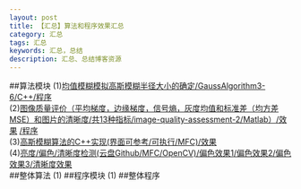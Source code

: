 ```yaml
---
layout: post
title: 【汇总】算法和程序效果汇总
category: 汇总
tags: 汇总  
keywords: 汇总，总结
description: 汇总、总结博客资源
---
```


##算法模块
(1)[均值模糊模拟高斯模糊半径大小的确定/GaussAlgorithm3-6/C++](http://a1.qpic.cn/psb?/V10ctZwO4GqAC4/Q73TR2FTq7t4Vnuyj2OMFgCavfMCD81PVkYliQe3d2A!/b/dHwBAAAAAAAA&ek=1&kp=1&pt=0&bo=kAYEBJAGBAQDCSw!&sce=60-2-2&rf=viewer_4)[/程序](https://github.com/whdcumt/GaussAlgorithm3)<br>
(2)[图像质量评价（平均梯度，边缘梯度，信号熵，灰度均值和标准差（均方差MSE）和图片的清晰度/共13种指标/image-quality-assessment-2/Matlab）](http://a1.qpic.cn/psb?/V10ctZwO0joWiR/Vdli3W6O9cwNhmBerXm883cEvW8vns9v1DAEqY9Nj1A!/b/dHcBAAAAAAAA&bo=WAJqA1gCagMBCS4!&rf=viewer_4)[/效果](http://a2.qpic.cn/psb?/V10ctZwO0joWiR/t7HUqLetq5rQfKpRCPsl2CkJMF.U9GFPaFYsz4SLHIk!/b/dNwAAAAAAAAA&bo=kAYCBJAGAgQDACU!&rf=viewer_4) [/程序](https://github.com/whdcumt/image-quality-assessment)<br>
(3)[高斯模糊算法的C++实现(界面可参考/可执行/MFC)](http://pan.baidu.com/s/1sldAthr)[/效果](http://a2.qpic.cn/psb?/V10ctZwO0joWiR/pbZeYs40e7lhG1NwsFzTubG9C551b.YMKk5iuNA6vQw!/b/dAwBAAAAAAAA&bo=SQOAAgAAAAADB.o!&rf=viewer_4)<br>
(4)[亮度/偏色/清晰度检测(云盘Github/MFC/OpenCV)](https://github.com/whdcumt/ImageQualityDetection/commits/master)[/偏色效果1](http://a3.qpic.cn/psb?/V10ctZwO4GqAC4/PoNoaOlI30F0BftDAKxcyoH0xWdvYI1ExA91wVbWwrU!/b/dHABAAAAAAAA&bo=nAKvAQAAAAADBxI!&rf=viewer_4)[/偏色效果2](http://a3.qpic.cn/psb?/V10ctZwO4GqAC4/Urjs1YY9E*IcP0DNYHx*qCod6lbM7yzD*ehK8GJCGNs!/b/dAoBAAAAAAAA&bo=GASAAgAAAAADALs!&rf=viewer_4)[/偏色效果3](http://a2.qpic.cn/psb?/V10ctZwO4GqAC4/ekR1u0cwTfNKoWGPH1rKB0TIQxzsFdzSPYvTo6iJsBY!/b/dAwBAAAAAAAA&bo=GASAAgAAAAADALs!&rf=viewer_4)[/清晰度效果](http://r.photo.store.qq.com/psb?/V10ctZwO4GqAC4/7r0h9QGsEoH.rtegqn.lvRNegw2Q2Fkuzk2XBAwHOL4!/r/dAoBAAAAAAAA)<br>
##整体算法
(1)
##程序模块
(1)
##整体程序
